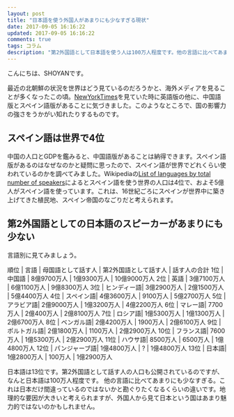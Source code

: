 ```yaml
---
layout: post
title: "日本語を使う外国人があまりにも少なすぎる現状"
date: 2017-09-05 16:16:22
updated: 2017-09-05 16:16:22
comments: true
tags: コラム
description: "第2外国語として日本語を使う人は100万人程度です。他の言語に比べてあまりにも少なすぎる。これは日本だけ間違っているのではないかと勘ぐりたくなるくらいの違いです。"
---
```


こんにちは、SHOYANです。

最近の北朝鮮の状況を世界はどう見ているのだろうかと、海外メディアを見ることが多くなったこの頃。[NewYorkTimes](https://www.nytimes.com/)を見ていた時に英語版の他に、中国語版とスペイン語版があることに気づきました。このようなところで、国の影響力の強さをうかがい知れたりするものです。

## スペイン語は世界で4位

中国の人口とGDPを鑑みると、中国語版があることは納得できます。スペイン語版があるのはなぜなのかと疑問に思ったので、スペイン語が世界でどれくらい使われているのかを調べてみました。Wikipediaの[List of languages by total number of speakers](https://en.wikipedia.org/wiki/List_of_languages_by_total_number_of_speakers)によるとスペイン語を使う世界の人口は4位で、およそ5億人がスペイン語を使っています。これは、16世紀ごろにスペインが世界中に築き上げてきた植民地、スペイン帝国のなごりだと考えられます。

## 第2外国語としての日本語のスピーカーがあまりにも少ない

言語別に見てみましょう。

順位 | 言語 | 母国語として話す人 | 第2外国語として話す人 | 話す人の合計
1位 | 中国語 | 8億9700万人 | 1億9300万人 | 10億9000万人
2位 | 英語 | 3億7100万人 | 6億1100万人 | 9億8300万人
3位 | ヒンディー語| 3億2900万人 | 2億1500万人 | 5億4400万人
4位 | スペイン語| 4億3600万人 | 9100万人 | 5億2700万人
5位 | アラビア語| 2億9000万人 | 1億3200万人 | 4億2200万人
6位 | マレー語| 7700万人 | 2億400万人 | 2億8100万人
7位 | ロシア語| 1億5300万人 | 1億1300万人 | 2億6700万人
8位 | ベンガル語| 2億4200万人 | 1900万人 | 2億6100万人
9位 | ポルトガル語| 2億1800万人 | 1100万人 | 2億2900万人
10位 | フランス語| 7600万人 | 1億5300万人 | 2億2900万人
11位 | ハウサ語| 8500万人 | 6500万人 | 1億4800万人
12位 | パンジャーブ語| 1億4800万人 | ? | 1億4800万人
13位 | 日本語| 1億2800万人 | 100万人 | 1億2900万人

日本語は13位です。第2外国語として話す人の人口も公開されているのですが、なんと日本語は100万人程度です。
他の言語に比べてあまりにも少なすぎる。これは日本だけ間違っているのではないかと勘ぐりたくなるくらいの違いです。地理的な要因が大きいと考えられますが、外国人から見て日本という国はあまり魅力的ではないのかもしれません。
